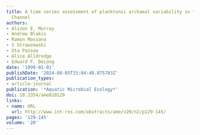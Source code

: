 ```yaml
---
title: A time series assessment of planktonic archaeal variability in the Santa Barbara
  Channel
authors:
- Alison E. Murray
- Andrew Blakis
- Ramon Massana
- S Strawzewski
- Uta Passow
- Alice Alldredge
- Edward F. DeLong
date: '1999-01-01'
publishDate: '2024-08-05T15:04:48.875783Z'
publication_types:
- article-journal
publication: '*Aquatic Microbial Ecology*'
doi: 10.3354/ame020129
links:
- name: URL
  url: http://www.int-res.com/abstracts/ame/v20/n2/p129-145/
pages: '129-145'
volume: '20'
---
```


